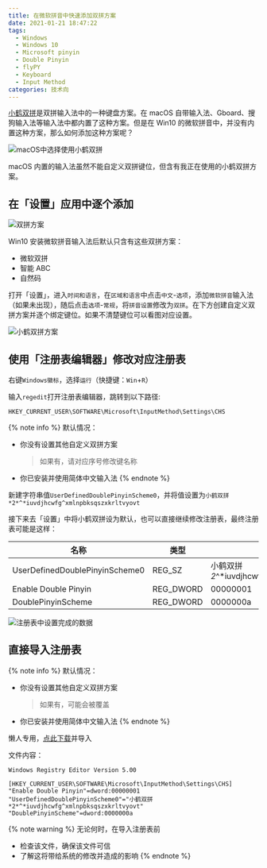 ```yaml
---
title: 在微软拼音中快速添加双拼方案
date: 2021-01-21 18:47:22
tags:
  - Windows
  - Windows 10
  - Microsoft pinyin
  - Double Pinyin
  - flyPY
  - Keyboard
  - Input Method
categories: 技术向
---
```


[小鹤双拼](https://www.flypy.com/pin.html)是双拼输入法中的一种键盘方案。在 macOS 自带输入法、Gboard、搜狗输入法等输入法中都内置了这种方案。但是在 Win10 的微软拼音中，并没有内置这种方案，那么如何添加这种方案呢？<!-- 这个开头绝对受上一篇影响了 -->

<!-- more -->

![macOS中选择使用小鹤双拼](macos.png)

macOS 内置的输入法虽然不能自定义双拼键位，但含有我正在使用的小鹤双拼方案。

## 在「设置」应用中逐个添加

![双拼方案](Settings.png)

Win10 安装微软拼音输入法后默认只含有这些双拼方案：

- 微软双拼
- 智能 ABC
- 自然码

打开「设置」，进入`时间和语言`，在`区域和语言`中点击`中文`-`选项`，添加`微软拼音`输入法（如果未出现），随后点击`选项`-`常规`，将`拼音设置`修改为`双拼`。在下方创建自定义双拼方案并逐个绑定键位。如果不清楚键位可以看图对应设置。

![小鹤双拼方案](layout.png)

## 使用「注册表编辑器」修改对应注册表

右键`Windows徽标`，选择`运行`（快捷键：`Win`+`R`）

输入`regedit`打开注册表编辑器，跳转到以下路径:

```text
HKEY_CURRENT_USER\SOFTWARE\Microsoft\InputMethod\Settings\CHS
```

{% note info %}
默认情况：

- 你没有设置其他自定义双拼方案
  > 如果有，请对应序号修改键名称
- 你已安装并使用简体中文输入法
  {% endnote %}

新建字符串值`UserDefinedDoublePinyinScheme0`，并将值设置为`小鹤双拼*2*^*iuvdjhcwfg^xmlnpbksqszxkrltvyovt`

接下来去「设置」中将小鹤双拼设为默认，也可以直接继续修改注册表，最终注册表可能是这样：

| 名称 | 类型 | 数据 |
| -- | -- | -- |
| UserDefinedDoublePinyinScheme0 | REG_SZ    | 小鹤双拼*2*^\*iuvdjhcwfg^xmlnpbksqszxkrltvyovt |
| Enable Double Pinyin           | REG_DWORD | 00000001                                       |
| DoublePinyinScheme             | REG_DWORD | 0000000a                                       |

![注册表中设置完成的数据](Registry.png)

## 直接导入注册表

{% note info %}
默认情况：

- 你没有设置其他自定义双拼方案
  > 如果有，可能会被覆盖
- 你已安装并使用简体中文输入法
  {% endnote %}

懒人专用，[点此下载](xiaohe.reg)并导入

文件内容：

```reg
Windows Registry Editor Version 5.00

[HKEY_CURRENT_USER\SOFTWARE\Microsoft\InputMethod\Settings\CHS]
"Enable Double Pinyin"=dword:00000001
"UserDefinedDoublePinyinScheme0"="小鹤双拼*2*^*iuvdjhcwfg^xmlnpbksqszxkrltvyovt"
"DoublePinyinScheme"=dword:0000000a
```

{% note warning %}
无论何时，在导入注册表前

- 检查该文件，确保该文件可信
- 了解这将带给系统的修改并造成的影响
  {% endnote %}
